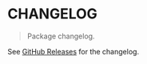 # CHANGELOG

> Package changelog.

See [GitHub Releases](https://github.com/stdlib-js/ndarray-same-kind-casts/releases) for the changelog.